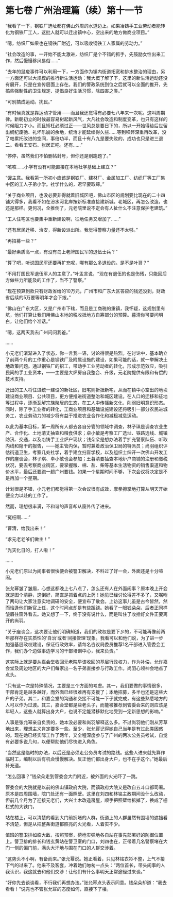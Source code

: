 # 第七卷 广州治理篇（续）第十一节

“我看了一下，钢铁厂选址都在佛山外周的水道边上。如果冶铸手工业劳动者能转化为钢铁厂工人，这批人就可以迁出镇中心，空出来的地方做商业项目。”
 
“嗯，纺织厂如果也在钢铁厂附近，可以吸收钢铁工人家属的劳动力。”
 
“社会改造的事，一开始不能太激进，纺织厂是个不错的抓手，先鼓励女性出来工作，然后慢慢移风易俗……”
 
“去年的鼠疫事件可以利用一下，一方面作为镇内街道拓宽和排水整治的理由，另一方面还可以大规模的推行新生活运动：我大概了解了下，这里的新生活运动还没有展开，只是在宣传层面上存在。我们的警政系统到位之后就可以全面的推开，先搞些强制性的卫生规定、提倡良好生活习惯，除四害之类。”
 
“可别搞成运动。扰民。”
 
“有时候真就是靠运动才管用――而且我还觉得有必要七八年来一次呢。这叫周期律。新朝初立的时候最容易树起新风气，大凡社会改造和制度变革，也只有这样的时候阻力才小。而且矫枉必须过正――世风总是要日下的，所以一开始得给后世留出纲纪废弛、礼坏乐崩的余地，统治才能延续得久些……等到积弊深重再改革，没了帕累托改进的空间，事倍功半，而且十有八九是要失败的，成功也只是进三退二。看看王安石、张居正吧。还有……”
 
“停停，虽然我们不怕删帖封号，但你还是别跑题了。”
 
“咳咳……小学有没有可能直接在本地社学基础上建立？”
 
“馊主意。我看第一所初小应该是钢铁厂、建材厂、金属加工厂、纺织厂等工厂集中区的工人子弟小学。社学什么的，迟早要取缔。”
 
“关于商业项目，也没必要非得就着旧城区吧，佛山市区的规划要比现在的二十四铺大得多，我看不如在汾水河北岸按新标准直接建新城。老城区，再怎么改造，也还是那样。更何况，全推倒了，元老院里说不定会有人扯什么不注意保护老建筑。”
 
“工人住宅区也要集中重新建设啊，征地任务又增加了……”
 
“还有居民迁移、治安，得新设派出所。我觉得警察力量还不太够。”
 
“再招募一些？”
 
“最好素质高一点，有没有岛上老牌国民军的退伍士兵？”
 
“算了吧，听说国民军还要再扩充呢，哪有那么多退役的。是不是叶哥？”
 
“不用打国民军退伍军人的主意了。”叶孟言说，“现在有退伍的也是伤残，只能回后方做些力所能及的工作了，当不了警察。”
 
“现在预算到款只有财政省给的10万元，广州市和广东大区答应的钱还没到，财政省后续的5万要等明年才会下拨。”
 
“佛山在广东大区，又是广州市下辖，而且是工商税的重镇，我怀疑，这规划里有坑，他们打算让我们用佛山本地的税收抵地方自筹部分的预算。暮清你可要问明白，让他们给个准话。”
 
“嗯，这两天我去广州问问我爸。”
 
……
 
小元老们渐渐进入了状态，你一言我一语，讨论得很是热烈。在讨论中，基本确立了前两个月的工作重心是钢铁厂及附属设施的建设，如果可能的话，就一举解决土地政策问题。通过钢铁厂的招工，带动手工业劳动者的转化，形成示范效应，吸引民间的手工业资本，——主要是大炉房自我整合、升级，元老院提供有限和有偿的技术支持。
 
迁出的工人将住进统一建设的新社区，旧宅则折抵新宅，从而在镇中心空出的地块建设商业项目、公共项目，更方便推进街道整治和城区建设。在人口的迁移和征地等过程中，逐渐瓦解宗族聚居的生态，在工人中传播新文化、削弱旧明意识形态。同时，除了手工业者的转化，工商业项目和基础设施建设还将吸引一部分农民进城务工，农业劳动力的减少将有益于推进农业合作化和减租减息运动。
 
以此为基本目标，第一周所有人都去各自分管的领域中调查，林子琪是调查农业生产、合作化、土地清丈抽查和粮食供求；卓小敏是考察工厂选址、铁路选线、城镇防汛、交通，以及冶铸手工业炉户现状；钱朵朵是想办法着手扩充警察队伍、听取内线和隐干的报告，——她主管内保，暂时兼着政治保卫局的特派员；尚羽组织评估街道卫生，考察几处社学，着手建立扫盲学校，以及组织士绅开一次佛山开发工作的座谈会，林子琪、卓小敏也会参加；王暮清要抽查本地炉户商铺的注册和缴税状况，要去考察商业街区，要掌握粮、棉、盐、柴等基本生活物资的销售渠道和物价水平，最后还要跑一趟广州要钱。如果一个星期时间不够，下次会议将决定是不是再加一个星期。
 
计划很是不错，小元老们都觉得第一次会议很有成效，摩拳擦掌地打算从明天开始便全力以赴的工作了。
 
然而，理想很丰满，不和谐的声音却从窗外传了进来。
 
“冤枉啊……”
 
“曹清，给我出来！”
 
“求元老老爷们做主！”
 
“光天化日的，打人啦！”
 
……
 
小元老们原以为闹事者很快便会被警卫解决，不料过了好一会，外面还是十分喧闹。
 
张允幂皱了皱眉，心想这都晚上七八点了，怎么还有人在外面闹事？原本晚上开会就是图个清静，这倒好，简直是抓着点的上药！她见已经讨论得差不多了，又嘱咐了两句让大家注意实地调研的安全，便宣布了散会。上访这事儿虽是古今皆然，然而恰逢他们新官上任，这个时间点却是有些蹊跷。她看了一眼钱朵朵，后者正同样皱眉往窗外看去。她又想了一下，终于没有说什么，而是叫住了收拾好文件正要离开的尚羽。
 
“关于座谈会，这次要让他们明确知道，我们的政权是要下乡的，不可能再像前两年那样存在实质性的‘自治’或者‘间接管理’现象。我看可以和他们说，为了进一步加强基层政权建设，保证行政效率，请每名咨议局委员推荐1名干部进入管委会工作，我们办个边做事边学习的干部培训中心，我来负责。”
 
这实际上就是要从嘉会堂收回元老院早该收回的基层行政权力，作为补偿，允许嘉会堂及周边地区的大户们每家出一名子弟直接参与行政工作。尚羽心领神会地点了点头。
 
“只有这一次是特殊情况，主要是三个方面的考虑。其一，我们要做的事情很多，干部肯定是越多越好，而外面已经很难再有支援了；本地招募，多半也还是这些大户的子弟。其二，和嘉会堂的沟通和交接不可能一下子就完成，有这些熟悉地方的人可以作为过渡。其三，嘉会堂都是些老头子，而能被推荐到管委会来的则应该是年轻人，这些人就算出身大户，也说不定能潜移默化地受到一定新思想的影响。”
 
人事是张允幂亲自负责的，她本没必要和尚羽解释这么多。不过尚羽他们刚从芳草地出来，理想主义肯定要多一些。至少，张允幂记得她自己当年是有过此类困惑的。现在她已经实际工作了两年，又全程深度参与了广州的两次公务员考试，自觉有必要多说几句，以便帮助他们尽快进入角色。
 
“当然这是临时的办法，以后还是必须走公务员考试的路线。这些人进来就先算作临时工，编制以后有机会慢慢解决。反正他们都出身大户，也不在乎这个。”她最后补充道。
 
“怎么回事？”钱朵朵走到管委会大门附近，被外面的火光吓了一跳。
 
管委会的大院就是以前的佛山镇政府大院，而镇政府大院又是改自五斗口都司署。原本是四周围墙，院门处还有一面照壁。这里在刘四和林铭主政期间没什么改动，但前几个月为了迎接元老们，大兴土木改造房屋，顺手把照壁给拆掉了，换成了栅栏式的大铁门，
 
站在楼上，可以清楚的看到大门前拥堵的人群，街道上的人群虽然有围墙的遮挡看不清楚，但是从把整条街道都照亮的火光看，人着实不少。
 
值班的警卫排如临大敌，按照预案，荷枪实弹地各自站在事先部署好的防御位置上。警卫排的排长和钱玄黄站在警卫室的门口，刘四也在，正带着几名警察堵在大门一侧的偏门前，满头大汗地与围在门口的人群交涉着。
 
“这势头不小啊，有备而来。”张允幂说。她正看着，只见林铭衣衫不整，上气不接下气的过来了。他来不及客套，冲着她们匆匆一点头：“两位首长，带头闹事的人我认识，我这就去和他们交涉！让他们有什么事明天正常途径过来谈。”
 
“好你先去谈谈看，不行我们再想办法。”张允幂点头表示同意。钱朵朵却道：“我去看看！”说完也不管张允幂的态度如何，直接下了楼。